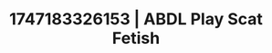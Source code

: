 ---
categories:
- Fantasy lover
- Ass worship
- Erotic friction
- Queer kinks
- Ethical porn
image: /assets/images/1747183326153.webp
layout: post
seo:
  description: Featured content with premium Scat Fetish, ABDL Play. HD images available.
  keywords: Scat Fetish, ABDL Play
  og_image: /assets/images/1747183326153.webp
  schema_type: VisualArtwork
tags:
- '#1747183326153'
- Scat Fetish
- ABDL Play
title: 1747183326153 | ABDL Play Scat Fetish
---